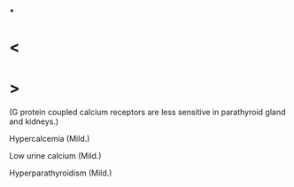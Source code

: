 # .

# <

# >

(G protein coupled calcium receptors are less sensitive in parathyroid gland and kidneys.)

Hypercalcemia
(Mild.)

Low urine calcium
(Mild.)

Hyperparathyroidism
(Mild.)
